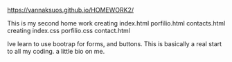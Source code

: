 
https://vannaksuos.github.io/HOMEWORK2/


This is my second home work 
creating index.html porfilio.html contacts.html
creating index.css porfilio.css contact.html

Ive learn to use bootrap for forms, and buttons.
This is basically a real start to all my coding.
a little bio on me.